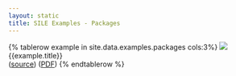 ```yaml
---
layout: static
title: SILE Examples - Packages
---
```


<table class="examples">
{% tablerow example in site.data.examples.packages cols:3%}
    <a href="https://raw.githubusercontent.com/sile-typesetter/sile/master/examples/{{example.fn}}.png">
    <img src="https://raw.githubusercontent.com/sile-typesetter/sile/master/examples/{{example.fn}}.png">
    </a>
    <br/>
    <span class="title">{{example.title}}</span><br/>
    (<a href="https://raw.githubusercontent.com/sile-typesetter/sile/master/examples/{{example.source}}">source</a>) 
    (<a href="https://raw.githubusercontent.com/sile-typesetter/sile/master/examples/{{example.fn}}.pdf">PDF</a>)
{% endtablerow %}
</table>